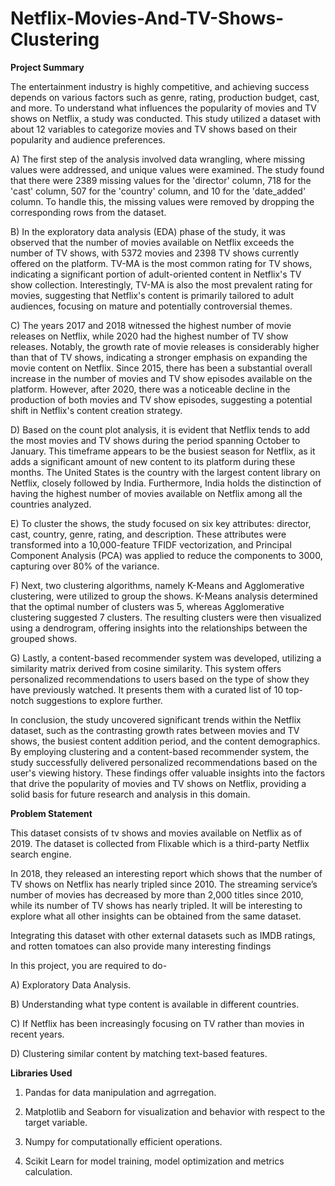 # Netflix-Movies-And-TV-Shows-Clustering
**Project Summary**

The entertainment industry is highly competitive, and achieving success depends on various factors such as genre, rating, production budget, cast, and more. To understand what influences the popularity of movies and TV shows on Netflix, a study was conducted. This study utilized a dataset with about 12 variables to categorize movies and TV shows based on their popularity and audience preferences.

A) The first step of the analysis involved data wrangling, where missing values were addressed, and unique values were examined. The study found that there were 2389 missing values for the 'director' column, 718 for the 'cast' column, 507 for the 'country' column, and 10 for the 'date_added' column. To handle this, the missing values were removed by dropping the corresponding rows from the dataset.

B) In the exploratory data analysis (EDA) phase of the study, it was observed that the number of movies available on Netflix exceeds the number of TV shows, with 5372 movies and 2398 TV shows currently offered on the platform. TV-MA is the most common rating for TV shows, indicating a significant portion of adult-oriented content in Netflix's TV show collection. Interestingly, TV-MA is also the most prevalent rating for movies, suggesting that Netflix's content is primarily tailored to adult audiences, focusing on mature and potentially controversial themes.

C) The years 2017 and 2018 witnessed the highest number of movie releases on Netflix, while 2020 had the highest number of TV show releases. Notably, the growth rate of movie releases is considerably higher than that of TV shows, indicating a stronger emphasis on expanding the movie content on Netflix. Since 2015, there has been a substantial overall increase in the number of movies and TV show episodes available on the platform. However, after 2020, there was a noticeable decline in the production of both movies and TV show episodes, suggesting a potential shift in Netflix's content creation strategy.

D) Based on the count plot analysis, it is evident that Netflix tends to add the most movies and TV shows during the period spanning October to January. This timeframe appears to be the busiest season for Netflix, as it adds a significant amount of new content to its platform during these months. The United States is the country with the largest content library on Netflix, closely followed by India. Furthermore, India holds the distinction of having the highest number of movies available on Netflix among all the countries analyzed.

E) To cluster the shows, the study focused on six key attributes: director, cast, country, genre, rating, and description. These attributes were transformed into a 10,000-feature TFIDF vectorization, and Principal Component Analysis (PCA) was applied to reduce the components to 3000, capturing over 80% of the variance.

F) Next, two clustering algorithms, namely K-Means and Agglomerative clustering, were utilized to group the shows. K-Means analysis determined that the optimal number of clusters was 5, whereas Agglomerative clustering suggested 7 clusters. The resulting clusters were then visualized using a dendrogram, offering insights into the relationships between the grouped shows.

G) Lastly, a content-based recommender system was developed, utilizing a similarity matrix derived from cosine similarity. This system offers personalized recommendations to users based on the type of show they have previously watched. It presents them with a curated list of 10 top-notch suggestions to explore further.

In conclusion, the study uncovered significant trends within the Netflix dataset, such as the contrasting growth rates between movies and TV shows, the busiest content addition period, and the content demographics. By employing clustering and a content-based recommender system, the study successfully delivered personalized recommendations based on the user's viewing history. These findings offer valuable insights into the factors that drive the popularity of movies and TV shows on Netflix, providing a solid basis for future research and analysis in this domain.

**Problem Statement**

This dataset consists of tv shows and movies available on Netflix as of 2019. The dataset is collected from Flixable which is a third-party Netflix search engine.

In 2018, they released an interesting report which shows that the number of TV shows on Netflix has nearly tripled since 2010. The streaming service’s number of movies has decreased by more than 2,000 titles since 2010, while its number of TV shows has nearly tripled. It will be interesting to explore what all other insights can be obtained from the same dataset.

Integrating this dataset with other external datasets such as IMDB ratings, and rotten tomatoes can also provide many interesting findings

In this project, you are required to do-

A) Exploratory Data Analysis.

B) Understanding what type content is available in different countries.

C) If Netflix has been increasingly focusing on TV rather than movies in recent years.

D) Clustering similar content by matching text-based features.

**Libraries Used**

1. Pandas for data manipulation and agrregation.

2. Matplotlib and Seaborn for visualization and behavior with respect to the target variable.

3. Numpy for computationally efficient operations.

4. Scikit Learn for model training, model optimization and metrics calculation.
